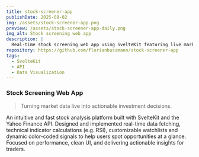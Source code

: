 ```yaml
---
title: stock-screener-app
publishDate: 2025-08-02
img: /assets/stock-screener-app.png
preview: /assets/stock-screener-app-daily.png
img_alt: Stock screening web app
description: |
  Real-time stock screening web app using SvelteKit featuring live market data, technical analysis, and color-coded trading signals.
repository: https://github.com/florianbussmann/stock-screener-app
tags:
  - SvelteKit
  - API
  - Data Visualization
---
```


### Stock Screening Web App

> Turning market data live into actionable investment decisions.

An intuitive and fast stock analysis platform built with SvelteKit and the Yahoo Finance API. Designed and implemented real-time data fetching, technical indicator calculations (e.g. RSI), customizable watchlists and dynamic color-coded signals to help users spot opportunities at a glance. Focused on performance, clean UI, and delivering actionable insights for traders.
